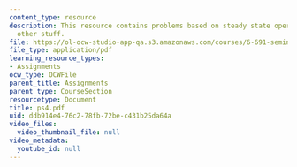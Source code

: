 ```yaml
---
content_type: resource
description: This resource contains problems based on steady state operation and optional
  other stuff.
file: https://ol-ocw-studio-app-qa.s3.amazonaws.com/courses/6-691-seminar-in-electric-power-systems-spring-2006/ddb914e476c278fb72bec431b25da64a_ps4.pdf
file_type: application/pdf
learning_resource_types:
- Assignments
ocw_type: OCWFile
parent_title: Assignments
parent_type: CourseSection
resourcetype: Document
title: ps4.pdf
uid: ddb914e4-76c2-78fb-72be-c431b25da64a
video_files:
  video_thumbnail_file: null
video_metadata:
  youtube_id: null
---
```

